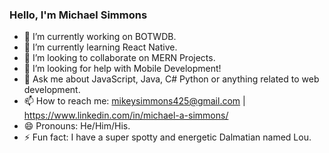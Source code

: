 ### Hello, I'm Michael Simmons



- 🔭 I’m currently working on BOTWDB.
- 🌱 I’m currently learning React Native.
- 👯 I’m looking to collaborate on MERN Projects.
- 🤔 I’m looking for help with Mobile Development! 
- 💬 Ask me about JavaScript, Java, C# Python or anything related to web development.
- 📫 How to reach me: mikeysimmons425@gmail.com | https://www.linkedin.com/in/michael-a-simmons/
- 😄 Pronouns: He/Him/His.
- ⚡ Fun fact: I have a super spotty and energetic Dalmatian named Lou.

       

